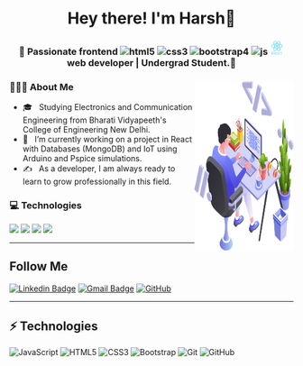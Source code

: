 <h1 align="center">Hey there! I'm Harsh👋 </h1>
<h3 align="center">🚀 Passionate frontend  <img src="https://raw.githubusercontent.com/rhoit/mode-icons/dump/icons/html.png" alt="html5" width="25" height="25"/> <img src="https://raw.githubusercontent.com/rhoit/mode-icons/dump/icons/css.png" alt="css3" width="25" height="25"/> <img src="https://raw.githubusercontent.com/jmnote/z-icons/master/svg/bootstrap.svg" alt="bootstrap4" width="25" height="25"/> <img src="https://raw.githubusercontent.com/jmnote/z-icons/master/svg/javascript.svg" alt="js" width="25" height="25"/>  <img src="https://raw.githubusercontent.com/devicons/devicon/master/icons/react/react-original-wordmark.svg" alt="react" width="25" height="25"/> web developer | Undergrad Student.🚀</h3>
<div>
<img width = "35%" align="right" alt="img" height="300px" src="./img/readimg.png"/>
<div align="left"> 
  <h3> 👨🏻‍💻 About Me </h3>

- 🎓 &nbsp; Studying Electronics and Communication Engineering from Bharati Vidyapeeth's College of Engineering New Delhi.
- 💼 &nbsp; I’m currently working on a project in React with Databases (MongoDB) and IoT using Arduino and Pspice simulations.
- ✍️ &nbsp; As a developer, I am always ready to learn to grow professionally in this field.
</div> 
</div>

<div>
  <h3> 💻 Technologies </h3>
  <p>
   <img src="https://media3.giphy.com/media/ln7z2eWriiQAllfVcn/200w.webp" width="50"> <img src="https://i.giphy.com/media/eNAsjO55tPbgaor7ma/200w.webp" width="50"> <img src="https://i.giphy.com/media/IdyAQJVN2kVPNUrojM/200.webp" width="50"> <img src="https://media.giphy.com/media/kH1DBkPNyZPOk0BxrM/giphy.gif" width="100">
  <p>
</div>

<hr>

## Follow Me

[![Linkedin Badge](https://img.shields.io/badge/-HarshvardhanJoshi-blue?style=flat-square&logo=Linkedin&logoColor=white&link=https://www.linkedin.com/in/harshvardhan-joshi-4b7396183/)](https://www.linkedin.com/in/harshvardhan-joshi-4b7396183/)
[![Gmail Badge](https://img.shields.io/badge/-harshitjoshi001@gmail.com-c14438?style=flat-square&logo=Gmail&logoColor=white&link=mailto:harshitjoshi001@gmail.com)](mailto:harshitjoshi001@gmail.com)
[![GitHub](https://img.shields.io/badge/-GitHub-181717?style=flat-square&logo=github&logoColor=white&link=https://github.com/HarshvardhanJosh)](https://github.com/HarshvardhanJosh)

<hr>

## ⚡ Technologies

![JavaScript](https://img.shields.io/badge/-JavaScript-black?style=flat-square&logo=javascript)
![HTML5](https://img.shields.io/badge/-HTML5-E34F26?style=flat-square&logo=html5&logoColor=white)
![CSS3](https://img.shields.io/badge/-CSS3-1572B6?style=flat-square&logo=css3)
![Bootstrap](https://img.shields.io/badge/-Bootstrap-563D7C?style=flat-square&logo=bootstrap)
![Git](https://img.shields.io/badge/-Git-black?style=flat-square&logo=git)
![GitHub](https://img.shields.io/badge/-GitHub-181717?style=flat-square&logo=github)
